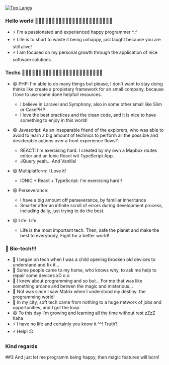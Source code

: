 [![Top Langs](https://github-readme-stats.vercel.app/api/top-langs/?username=drullandev)](https://github.com/anuraghazra/github-readme-stats)

### Hello world 👋👋👋👋👋👋👋👋👋👋👋👋👋👋👋👋👋👋👋👋👋👋👋
- ⚡ I'm a passionated and experienced happy programmer ^_^
- ⚡ Life is to short to waste it being unhappy, just laught because you are still alive!
- ⚡ I am focused on my personal growth through the application of nice software solutions

### Techs  💬💬💬💬💬💬💬💬💬💬💬💬💬💬💬💬💬💬💬💬💬💬💬💬
- 😄 PHP: I'm able to do many things but please, I don't want to stay doing thinks like create a propietary framework for an small company, because I love to use some done helpfull resources.
  - I believe in Laravel and Symphony, also in some other small like Slim or CakePHP
  - I love the best practices and the clean code, and it is nice to have something to enjoy in this world!

- 😄 Javascript: As an inseparable friend of the explorers, who was able to avoid to learn a big amount of technics to perform all the possible and desiderable actions over a front experience flows?.
  - REACT:  I'm exercising hard. I created by my own a Mapbox routes editor and an Ionic React wit TypeScript App.
  - JQuery yeah... And Vanilla!

- 😄 Multiplatform: I Love it!
  - IONIC + React + TypeScript: i'm exercising hard!!

- 😄 Perseverance:
  - I have a big amount off perseverance, by familiar inheritance
  - Smarter after an infinite scroll of errors during development process, including daily, just trying to do the best.

- 😄 Life:  Life
  - Life is the most important tech. Then, safe the planet and make the best to everybody. Fight for a better world!

### 🌱 Bio-tech!!!
- 🌱 I began on tech when I was a child opening brooken old devices to understand and fix it...
- 🌱 Some people came to my home, who knows why, to ask me help to repair some devices xD o.o
- 🌱 I knew about programming and so but... For me that was like something arcane and betwen the magic and misterious...
- 🌱 Not was since I saw Matrix when I understood my destiny: the programming world!
- 🌱 In my city, soft tech came from nothing to a huge network of jobs and opportunities, and I got the loop.
- 😄 To this day I'm growing and learning all the time without rest zZzZ haha
- ⚡ I have no life and certainly you know it ^^! Truth?
- ⚡ Help! :D

### Kind regards
##3 And just let me programm being happy, then magic features will born!
<!--
**drullandev/drullandev** is a ✨ _special_ ✨ repository because its `README.md` (this file) appears on your GitHub profile.

Here are some ideas to get you started:
- 🔭 I’m currently working on my-map...
- 🔭 I’m currently working on Ikea...
- 🔭 I’m currently working on Hobonboard...
- 🌱 I’m currently learning React and Ionic...
- 👯 I’m looking to collaborate on small buisiness full digital layer...
- 🤔 I’m looking for help with everything...
- 💬 Ask me about almost everything; If i don't have a response, for sure I know who ...
- 📫 How to reach me: ...
- 😄 Pronouns: ...
- ⚡ Fun fact: ...
-->
